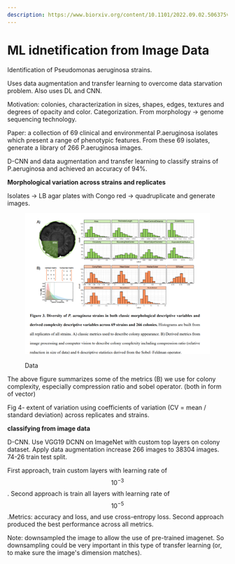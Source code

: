 ```yaml
---
description: https://www.biorxiv.org/content/10.1101/2022.09.02.506375v1.abstract
---
```


# ML idnetification from Image Data

Identification of Pseudomonas aeruginosa strains.&#x20;

Uses data augmentation and transfer learning to overcome data starvation problem. Also uses DL and CNN.

Motivation: colonies, characterization in sizes, shapes, edges, textures and degrees of opacity and color. Categorization. From morphology -> genome sequencing technology.&#x20;

Paper: a collection of 69 clinical and environmental P.aeruginosa isolates which present a range of phenotypic features. From these 69 isolates, generate a library of 266 P.aeruginosa images.

D-CNN and data augmentation and transfer learning to classify strains of P.aeruginosa and achieved an accuracy of 94%.

**Morphological variation across strains and replicates**

Isolates -> LB agar plates with Congo red -> quadruplicate and generate images.&#x20;

<figure><img src="../../.gitbook/assets/image (3) (2).png" alt=""><figcaption><p>Data</p></figcaption></figure>

The above figure summarizes some of the metrics (B) we use for colony complexity, especially compression ratio and sobel operator. (both in form of vector)

Fig 4- extent of variation using coefficients of variation (CV = mean / standard deviation) across replicates and strains.&#x20;

**classifying from image data**

D-CNN. Use VGG19 DCNN on ImageNet with custom top layers on colony dataset. Apply data augmentation increase 266 images to 38304 images. 74-26 train test split.

First approach, train custom layers with learning rate of $$10^{-3}$$. Second approach is train all layers with learning rate of $$10^{-5}$$.Metrics: accuracy and loss, and use cross-entropy loss. Second approach produced the best performance across all metrics.

Note: downsampled the image to allow the use of pre-trained imagenet. So downsampling could be very important in this type of transfer learning (or, to make sure the image's dimension matches).



